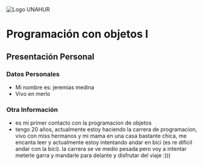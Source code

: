 ![Logo UNAHUR](./UNAHUR.png)

# Programación con objetos I
## Presentación Personal

### Datos Personales
- Mi nombre es: jeremias medina
- Vivo en merlo


### Otra Información
- es mi primer contacto con la programacion de objetos
- tengo 20 años, actualmente estoy haciendo la carrera de programacion, vivo con miss hermanos y mi mama en una casa bastante chica, me encanta leer y actualmente estoy intentando andar en bici (es re dificil andar con la bici). la carrera se ve medio pesada pero voy a intentar meterle garra y mandarle para delante y disfrutar del viaje :)))
